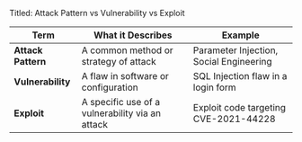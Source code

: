 Titled: Attack Pattern vs Vulnerability vs Exploit

| Term               | What it Describes                               | Example                                 |
| ------------------ | ----------------------------------------------- | --------------------------------------- |
| **Attack Pattern** | A common method or strategy of attack           | Parameter Injection, Social Engineering |
| **Vulnerability**  | A flaw in software or configuration             | SQL Injection flaw in a login form      |
| **Exploit**        | A specific use of a vulnerability via an attack | Exploit code targeting CVE-2021-44228   |
